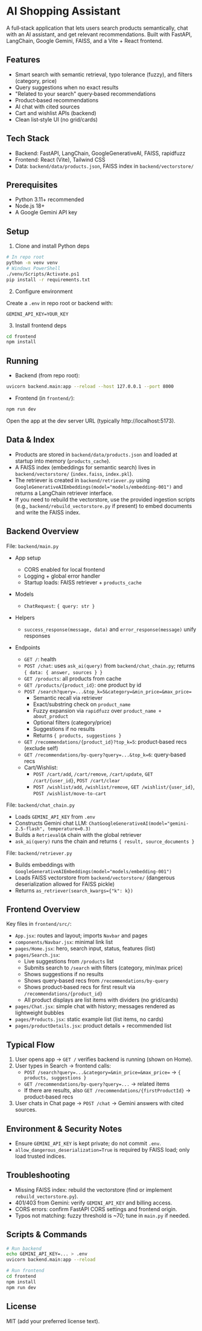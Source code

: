 # AI Shopping Assistant

A full‑stack application that lets users search products semantically, chat with an AI assistant, and get relevant recommendations. Built with FastAPI, LangChain, Google Gemini, FAISS, and a Vite + React frontend.

## Features

- Smart search with semantic retrieval, typo tolerance (fuzzy), and filters (category, price)
- Query suggestions when no exact results
- "Related to your search" query‑based recommendations
- Product‑based recommendations
- AI chat with cited sources
- Cart and wishlist APIs (backend)
- Clean list‑style UI (no grid/cards)

## Tech Stack

- Backend: FastAPI, LangChain, GoogleGenerativeAI, FAISS, rapidfuzz
- Frontend: React (Vite), Tailwind CSS
- Data: `backend/data/products.json`, FAISS index in `backend/vectorstore/`

## Prerequisites

- Python 3.11+ recommended
- Node.js 18+
- A Google Gemini API key

## Setup

1) Clone and install Python deps

```bash
# In repo root
python -m venv venv
# Windows PowerShell
./venv/Scripts/Activate.ps1
pip install -r requirements.txt
```

2) Configure environment

Create a `.env` in repo root or backend with:

```
GEMINI_API_KEY=YOUR_KEY
```

3) Install frontend deps

```bash
cd frontend
npm install
```

## Running

- Backend (from repo root):

```bash
uvicorn backend.main:app --reload --host 127.0.0.1 --port 8000
```

- Frontend (in `frontend/`):

```bash
npm run dev
```

Open the app at the dev server URL (typically http://localhost:5173).

## Data & Index

- Products are stored in `backend/data/products.json` and loaded at startup into memory (`products_cache`).
- A FAISS index (embeddings for semantic search) lives in `backend/vectorstore/` (`index.faiss`, `index.pkl`).
- The retriever is created in `backend/retriever.py` using `GoogleGenerativeAIEmbeddings(model="models/embedding-001")` and returns a LangChain retriever interface.
- If you need to rebuild the vectorstore, use the provided ingestion scripts (e.g., `backend/rebuild_vectorstore.py` if present) to embed documents and write the FAISS index.

## Backend Overview

File: `backend/main.py`

- App setup
  - CORS enabled for local frontend
  - Logging + global error handler
  - Startup loads: FAISS retriever + `products_cache`

- Models
  - `ChatRequest`: `{ query: str }`

- Helpers
  - `success_response(message, data)` and `error_response(message)` unify responses

- Endpoints
  - `GET /`: health
  - `POST /chat`: uses `ask_ai(query)` from `backend/chat_chain.py`; returns `{ data: { answer, sources } }`
  - `GET /products`: all products from cache
  - `GET /products/{product_id}`: one product by id
  - `POST /search?query=...&top_k=5&category=&min_price=&max_price=`
    - Semantic recall via retriever
    - Exact/substring check on `product_name`
    - Fuzzy expansion via `rapidfuzz` over `product_name + about_product`
    - Optional filters (category/price)
    - Suggestions if no results
    - Returns `{ products, suggestions }`
  - `GET /recommendations/{product_id}?top_k=5`: product‑based recs (exclude self)
  - `GET /recommendations/by-query?query=...&top_k=6`: query‑based recs
  - Cart/Wishlist:
    - `POST /cart/add`, `/cart/remove`, `/cart/update`, `GET /cart/{user_id}`, `POST /cart/clear`
    - `POST /wishlist/add`, `/wishlist/remove`, `GET /wishlist/{user_id}`, `POST /wishlist/move-to-cart`

File: `backend/chat_chain.py`

- Loads `GEMINI_API_KEY` from `.env`
- Constructs Gemini chat LLM: `ChatGoogleGenerativeAI(model="gemini-2.5-flash", temperature=0.3)`
- Builds a `RetrievalQA` chain with the global retriever
- `ask_ai(query)` runs the chain and returns `{ result, source_documents }`

File: `backend/retriever.py`

- Builds embeddings with `GoogleGenerativeAIEmbeddings(model="models/embedding-001")`
- Loads FAISS vectorstore from `backend/vectorstore/` (dangerous deserialization allowed for FAISS pickle)
- Returns `as_retriever(search_kwargs={"k": k})`

## Frontend Overview

Key files in `frontend/src/`:

- `App.jsx`: routes and layout; imports `Navbar` and pages
- `components/Navbar.jsx`: minimal link list
- `pages/Home.jsx`: hero, search input, status, features (list)
- `pages/Search.jsx`:
  - Live suggestions from `/products` list
  - Submits search to `/search` with filters (category, min/max price)
  - Shows suggestions if no results
  - Shows query‑based recs from `/recommendations/by-query`
  - Shows product‑based recs for first result via `/recommendations/{product_id}`
  - All product displays are list items with dividers (no grid/cards)
- `pages/Chat.jsx`: simple chat with history; messages rendered as lightweight bubbles
- `pages/Products.jsx`: static example list (list items, no cards)
- `pages/productDetails.jsx`: product details + recommended list

## Typical Flow

1) User opens app → `GET /` verifies backend is running (shown on Home).
2) User types in Search → frontend calls:
   - `POST /search?query=...&category=&min_price=&max_price=` → `{ products, suggestions }`
   - `GET /recommendations/by-query?query=...` → related items
   - If there are results, also `GET /recommendations/{firstProductId}` → product‑based recs
3) User chats in Chat page → `POST /chat` → Gemini answers with cited sources.

## Environment & Security Notes

- Ensure `GEMINI_API_KEY` is kept private; do not commit `.env`.
- `allow_dangerous_deserialization=True` is required by FAISS load; only load trusted indices.

## Troubleshooting

- Missing FAISS index: rebuild the vectorstore (find or implement `rebuild_vectorstore.py`).
- 401/403 from Gemini: verify `GEMINI_API_KEY` and billing access.
- CORS errors: confirm FastAPI CORS settings and frontend origin.
- Typos not matching: fuzzy threshold is ~70; tune in `main.py` if needed.

## Scripts & Commands

```bash
# Run backend
echo GEMINI_API_KEY=... > .env
uvicorn backend.main:app --reload

# Run frontend
cd frontend
npm install
npm run dev
```

## License

MIT (add your preferred license text). 